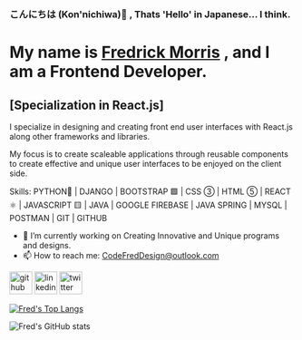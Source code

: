 ### こんにちは (Kon'nichiwa)👋 , Thats 'Hello' in Japanese... I think. 
# My name is <a href="https://www.linkedin.com/in/fredmorrisdeveloper/">Fredrick Morris</a> , and I am a Frontend Developer. 
## [Specialization in React.js]

I specialize in designing and creating front end user interfaces with React.js along other frameworks and libraries. 

My focus is to create scaleable applications through reusable components to create effective and unique user interfaces to be enjoyed on the client side.

Skills: PYTHON🐍 | DJANGO | BOOTSTRAP 🟪 | CSS ③ | HTML ⑤ | REACT ⚛ | JAVASCRIPT 🟨 | JAVA | GOOGLE FIREBASE | JAVA SPRING | MYSQL | POSTMAN | GIT | GITHUB

- 🔭 I’m currently working on Creating Innovative and Unique programs and designs. 
- 📫 How to reach me: CodeFredDesign@outlook.com 


[<img src='https://cdn.jsdelivr.net/npm/simple-icons@3.0.1/icons/github.svg' alt='github' height='40'>](https://github.com/Fmorris825) 
[<img src='https://cdn.jsdelivr.net/npm/simple-icons@3.0.1/icons/linkedin.svg' alt='linkedin' height='40'>](https://www.linkedin.com/in/https://www.linkedin.com/in/fred-morris-623107235//) 
[<img src='https://cdn.jsdelivr.net/npm/simple-icons@3.0.1/icons/twitter.svg' alt='twitter' height='40'>](https://twitter.com/CodeFredDesign)  

<!-- [![Fred's Top Langs](https://github-readme-stats.vercel.app/api/top-langs/?username=Fmorris825&layout=compact&theme=chartreuse-dark)](https://github.com/Fmorris825/github-readme-stats)

[![Fred's github stats](https://github-readme-stats.vercel.app/api?username=Fmorris825&theme=chartreuse-dark)](https://github.com/Fmorris825/github-readme-stats)
 -->
[![ Fred's Top Langs](https://github-readme-stats.vercel.app/api/top-langs/?username=Fmorris825&layout=compact&theme=shades-of-purple)](https://github.com/Fmorris825/github-readme-stats)

![Fred's GitHub stats](https://github-readme-stats.vercel.app/api?username=Fmorris825&show_icons=true&theme=shades-of-purple)
